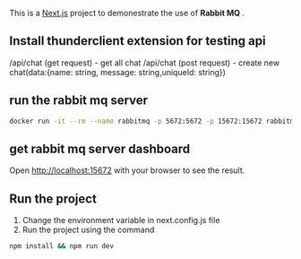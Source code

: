 This is a [Next.js](https://nextjs.org/) project to demonestrate the use of **Rabbit MQ** .

## Install thunderclient extension for testing api

/api/chat (get request) - get all chat
/api/chat (post request) - create new chat(data:{name: string, message: string,uniqueId: string})

## run the rabbit mq server

```bash
docker run -it --rm --name rabbitmq -p 5672:5672 -p 15672:15672 rabbitmq:3.11-management
```

## get rabbit mq server dashboard

Open [http://localhost:15672](http://localhost:15672) with your browser to see the result.

## Run the project

1. Change the environment variable in next.config.js file
2. Run the project using the command

```bash
npm install && npm run dev
```

